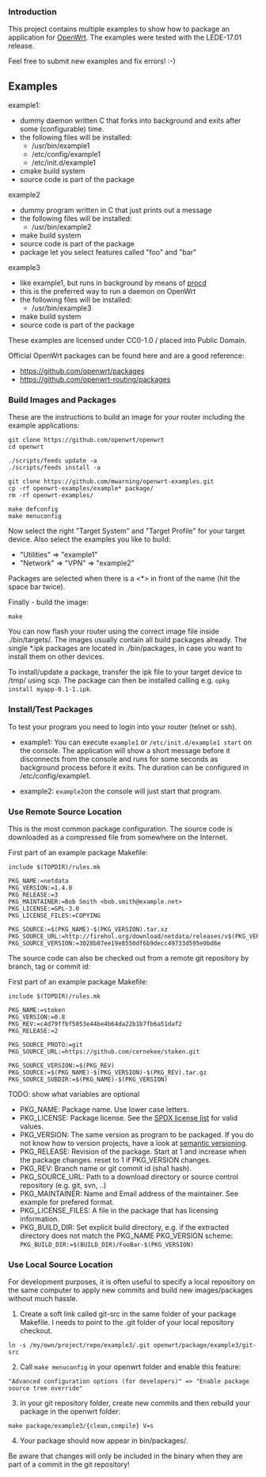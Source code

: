 ### Introduction

This project contains multiple examples to show how to package an application for [OpenWrt](https://openwrt.org).
The examples were tested with the LEDE-17.01 release.

Feel free to submit new examples and fix errors! :-)

## Examples

example1:
* dummy daemon written C that forks into background and exits after some (configurable) time.
* the following files will be installed:
  * /usr/bin/example1
  * /etc/config/example1
  * /etc/init.d/example1
* cmake build system
* source code is part of the package

example2
* dummy program written in C that just prints out a message
* the following files will be installed:
  * /usr/bin/example2
* make build system
* source code is part of the package
* package let you select features called "foo" and "bar"

example3
* like example1, but runs in background by means of [procd](https://wiki.openwrt.org/inbox/procd-init-scripts)
* this is the preferred way to run a daemon on OpenWrt
* the following files will be installed:
  * /usr/bin/example3
* make build system
* source code is part of the package

These examples are licensed under CC0-1.0 / placed into Public Domain.

Official OpenWrt packages can be found here and are a good reference:
* https://github.com/openwrt/packages
* https://github.com/openwrt-routing/packages

### Build Images and Packages

These are the instructions to build an image
for your router including the example applications:

```
git clone https://github.com/openwrt/openwrt
cd openwrt

./scripts/feeds update -a
./scripts/feeds install -a

git clone https://github.com/mwarning/openwrt-examples.git
cp -rf openwrt-examples/example* package/
rm -rf openwrt-examples/

make defconfig
make menuconfig
```

Now select the right "Target System" and "Target Profile" for your target device.
Also select the examples you like to build:

* "Utilities" => "example1"
* "Network" => "VPN" => "example2"

Packages are selected when there is a <\*> in front of the name (hit the space bar twice).

Finally - build the image:
```
make
```

You can now flash your router using the correct image file inside ./bin/targets/. The images usually contain all build packages already.
The single \*.ipk packages are located in ./bin/packages, in case you want to install them on other devices.

To install/update a package, transfer the ipk file to your target device to /tmp/ using scp.
The package can then be installed calling e.g. `opkg install myapp-0.1-1.ipk`.

### Install/Test Packages

To test your program you need to login into your router (telnet or ssh).

* example1:
You can execute `example1` or `/etc/init.d/example1 start` on the console.
The application will show a short message before it disconnects
from the console and runs for some seconds as background process before it exits.
The duration can be configured in /etc/config/example1.

* example2:
`example2`on the console will just start that program.

### Use Remote Source Location

This is the most common package configuration.
The source code is downloaded as a compressed file from somewhere on the Internet.

First part of an example package Makefile:
```
include $(TOPDIR)/rules.mk

PKG_NAME:=netdata
PKG_VERSION:=1.4.0
PKG_RELEASE:=3
PKG_MAINTAINER:=Bob Smith <bob.smith@example.net>
PKG_LICENSE:=GPL-3.0
PKG_LICENSE_FILES:=COPYING

PKG_SOURCE:=$(PKG_NAME)-$(PKG_VERSION).tar.xz
PKG_SOURCE_URL:=http://firehol.org/download/netdata/releases/v$(PKG_VERSION)
PKG_SOURCE_VERSION:=3028b87ee19e8550df6b9decc49733d595e0bd6e
```

The source code can also be checked out from a remote git repository by branch, tag or commit id:

First part of an example package Makefile:
```
include $(TOPDIR)/rules.mk

PKG_NAME:=stoken
PKG_VERSION:=0.8
PKG_REV:=c4d79ffbf5053e44be4b64da22b1b7fb6a51daf2
PKG_RELEASE:=2

PKG_SOURCE_PROTO:=git
PKG_SOURCE_URL:=https://github.com/cernekee/stoken.git

PKG_SOURCE_VERSION:=$(PKG_REV)
PKG_SOURCE:=$(PKG_NAME)-$(PKG_VERSION)-$(PKG_REV).tar.gz
PKG_SOURCE_SUBDIR:=$(PKG_NAME)-$(PKG_VERSION)
```

TODO: show what variables are optional

* PKG_NAME: Package name. Use lower case letters.
* PKG_LICENSE: Package license. See the [SPDX license list](https://spdx.org/licenses/) for valid values.
* PKG_VERSION: The same version as program to be packaged. If you do not know how to version projects, have a look at [semantic versioning](https://semver.org/).
* PKG_RELEASE: Revision of the package. Start at 1 and increase when the package changes. reset to 1 if PKG_VERSION changes.
* PKG_REV: Branch name or git commit id (sha1 hash).
* PKG_SOURCE_URL: Path to a download directory or source control repository (e.g. git, svn, ..)
* PKG_MAINTAINER: Name and Email address of the maintainer. See example for prefered format.
* PKG_LICENSE_FILES: A file in the package that has licensing information.
* PKG_BUILD_DIR: Set explicit build directory, e.g. if the extracted directory does not match the PKG_NAME PKG_VERSION scheme: `PKG_BUILD_DIR:=$(BUILD_DIR)/FooBar-$(PKG_VERSION)`

### Use Local Source Location

For development purposes, it is often useful to specify a local repository on the same computer to apply new commits and build new images/packages without much hassle.

1. Create a soft link called git-src in the same folder of your package Makefile. I needs to point to the .git folder of your local repository checkout.
```
ln -s /my/own/project/repo/example3/.git openwrt/package/example3/git-src
```

2. Call `make menuconfig` in your openwrt folder and enable this feature:
```
"Advanced configuration options (for developers)" => "Enable package source tree override"
```

3. In your git repository folder, create new commits and then rebuild your package in the openwrt folder:

```
make package/example3/{clean,compile} V=s
```

4. Your package should now appear in bin/packages/.

Be aware that changes will only be included in the binary when they are part of a commit in the git repository!
